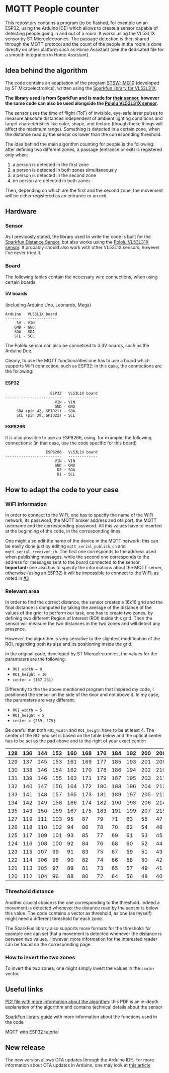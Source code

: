 # MQTT People counter

This repository contains a program (to be flashed, for example on an ESP32, using the Arduino IDE) which allows to create a sensor capable of detecting people going in and out of a room. It works using the VL53L1X sensor by ST Microelectronics. The passage detection is then shared through the MQTT protocol and the count of the people in the room is done directly on other platform such as Home Assistant (see the dedicated file for a smooth integration in Home Assistant).

## Idea behind the algorithm

The code contains an adaptation of the program  [STSW-IMG10](https://www.st.com/en/embedded-software/stsw-img010.html) (developed by ST Microelectronics), written using the [Sparkfun library for VL53L31X](https://learn.sparkfun.com/tutorials/qwiic-distance-sensor-vl53l1x-hookup-guide/all).  

**The library used is from SparkFun and is made for [their sensor](https://www.sparkfun.com/products/14722), however the same code can also be used alongside the [Pololu VL53L31X sensor](https://www.pololu.com/product/3415).**

The sensor uses the time of flight (ToF) of invisible, eye-safe laser pulses to measure absolute distances independent of ambient lighting conditions  and target characteristics like color, shape, and texture (though these  things will affect the maximum range).  Something is detected in a certain zone, when the distance read by the sensor os lower than the corresponding threshold. 

The idea behind the main algorithm counting for people is the following: after defining two different zones, a passage (entrance or exit) is registered only when:

1. a person is detected in the first zone
2. a person is detected in both zones simultaneously
3. a person is detected in the second zone
4. no person are detected in both zones

Then, depending on which are the first and the second zone, the movement will be either registered as an entrance or an exit. 

## Hardware

### Sensor

As I previuosly stated, the library used to write the code is built for the [Sparkfun Distance Sensor](https://www.sparkfun.com/products/14722), but also works using the [Pololu VL53L31X sensor](https://www.pololu.com/product/3415).
It probably should also work with other VL53L1X sensors, however I've never tried it.

### Board

The following tables contain the necessary wire connections, when using certain boards.

#### 5V boards

(including Arduino Uno, Leonardo, Mega)

```
Arduino   VL53L1X board
-------   -------------
     5V - VIN
    GND - GND
    SDA - SDA
    SCL - SCL
```

The Pololu sensor can also be connetced to 3.3V boards, such as the Arduino Due.

Clearly, to use the MQTT functionalities one has to use a board which supports WiFi connection, such as ESP32: in this case, the connections are the following:

#### ESP32

```
                    ESP32   VL53L1X board
-------------------------   -------------
                      VIN - VIN
                      GND - GND
     SDA (pin 42, GPIO21) - SDA
     SCL (pin 39, GPIO22) - SCL
```
#### ESP8266
It is also possible to use an ESP8266, using, for example, the following connections: (in that case, use the code specific for this board)
```
                  ESP8266   VL53L1X board
-------------------------   -------------
                      VIN - VIN
                      GND - GND
                       D2 - SDA
                       D1 - SCL
```


## How to adapt the code to your case

### WiFi information

In order to connect to the WiFi, one has to specify the name of the WiFi network, its password, the MQTT broker address and ots port, the MQTT username and the corresponding password. All this values have to inserted at the beginning of the code, in the corresponding lines.

One might also edit the name of the device in the MQTT network: this can be easily done just by editing `mqtt_serial_publish_ch` and `mqtt_serial_receiver_ch`. The first one corresponds to the address used when publishing messages, while the second one corresponds to the address for messages sent to the board connected to the sensor.   
**Important:** one also has to specify the informations about the MQTT server, otherwise (using an ESP32) it will be impossible to connect to the WiFi, as noted in [#3](https://github.com/Andrea-Fox/peopleCounter/issues/3)

### Relevant area

In order to find the correct distance, the sensor creates a 16x16 grid and the final distance is computed by taking the average of the distance of the values of the grid; to perform our task, one has to create two zones, by defining two different Region of Interest (ROI) inside this grid. Then the sensor will measure the two distances in the two zones and will detect any presence. 

However, the algorithm is very sensitive to the slightest modification of the ROI, regarding both its size and its positioning inside the grid.

In the original code, developed by ST Microelectronics, the values for the parameters are the following:

- `ROI_width = 8`
- `ROI_height = 16`
- `center = {167,231}`

Differently to the the above mentioned program that inspired my code, I positioned the sensor on the side of the door and not above it. In my case, the parameters are very different:

- `ROI_width = 5`
- `ROI_height = 5`
- `center = {239, 175}`

Be careful that both `ROI_width` and `ROI_heigth` have to be at least 4. The center of the ROI you set is based on the table below and the optical center has to be set as the pad above and to the right of your exact center:



| 128  | 136  | 144  | 152  | 160  | 168  | 176  | 184  | 192  | 200  | 208  | 216  | 224  | 232  | 240  | 248  |
| ---- | ---- | ---- | ---- | ---- | ---- | ---- | ---- | ---- | ---- | ---- | ---- | ---- | ---- | ---- | ---- |
| 129  | 137  | 145  | 153  | 161  | 169  | 177  | 185  | 193  | 201  | 209  | 217  | 225  | 233  | 241  | 249  |
| 130  | 138  | 146  | 154  | 162  | 170  | 178  | 186  | 194  | 202  | 210  | 218  | 226  | 234  | 242  | 250  |
| 131  | 139  | 146  | 155  | 163  | 171  | 179  | 187  | 195  | 203  | 211  | 219  | 227  | 235  | 243  | 251  |
| 132  | 140  | 147  | 156  | 164  | 172  | 180  | 188  | 196  | 204  | 212  | 220  | 228  | 236  | 244  | 252  |
| 133  | 141  | 148  | 157  | 165  | 173  | 181  | 189  | 197  | 205  | 213  | 221  | 229  | 237  | 245  | 253  |
| 134  | 142  | 149  | 158  | 166  | 174  | 182  | 190  | 198  | 206  | 214  | 222  | 230  | 238  | 246  | 254  |
| 135  | 143  | 150  | 159  | 167  | 175  | 183  | 191  | 199  | 207  | 215  | 223  | 231  | 239  | 247  | 255  |
| 127  | 119  | 111  | 103  | 95   | 87   | 79   | 71   | 63   | 55   | 47   | 39   | 31   | 23   | 15   | 7    |
| 126  | 118  | 110  | 102  | 94   | 86   | 78   | 70   | 62   | 54   | 46   | 38   | 30   | 22   | 14   | 6    |
| 125  | 117  | 109  | 101  | 93   | 85   | 77   | 69   | 61   | 53   | 45   | 37   | 29   | 21   | 13   | 5    |
| 124  | 116  | 108  | 100  | 92   | 84   | 76   | 68   | 60   | 52   | 44   | 36   | 28   | 20   | 12   | 4    |
| 123  | 115  | 107  | 99   | 91   | 83   | 75   | 67   | 59   | 51   | 43   | 35   | 27   | 19   | 11   | 3    |
| 122  | 114  | 106  | 98   | 90   | 82   | 74   | 66   | 58   | 50   | 42   | 34   | 26   | 18   | 10   | 2    |
| 121  | 113  | 105  | 97   | 89   | 81   | 73   | 65   | 57   | 49   | 41   | 33   | 25   | 17   | 9    | 1    |
| 120  | 112  | 104  | 96   | 88   | 80   | 72   | 64   | 56   | 48   | 40   | 32   | 24   | 16   | 8    | 0    |





### Threshold distance

Another crucial choice is the one corresponding to the threshold. Indeed a movement is detected whenever the distance read by the sensor is below this value. The code contains a vector as threshold, as one (as myself) might need a different threshold for each zone.

The SparkFun library also supports more formats for the threshold: for example one can set that a movement is detected whenever the distance is between two values. However, more information for the interested reader can be found on the corresponding page.

### How to invert the two zones

To invert the two zones, one might simply invert the values in the `center` vector.



## Useful links

[PDf file with more information about the algorithm](https://www.google.com/url?sa=t&rct=j&q=&esrc=s&source=web&cd=&ved=2ahUKEwilvayvxY7rAhUDDOwKHXhZCqkQFjAFegQIAxAB&url=https%3A%2F%2Fwww.st.com%2Fresource%2Fen%2Fuser_manual%2Fdm00626942-counting-people-with-the-vl53l1x-longdistance-ranging-timeofflight-sensor-stmicroelectronics.pdf&usg=AOvVaw3-q-bXHDXmQx6cFFnkOOUs): this PDF is an in-depth explanation of the algorithm and contains technical details about the sensor

[SparkFun library guide](https://learn.sparkfun.com/tutorials/qwiic-distance-sensor-vl53l1x-hookup-guide/all) with more information about the functions used in the code

[MQTT with ESP32 tutorial](https://iotdesignpro.com/projects/how-to-connect-esp32-mqtt-broker)


## New release
The new version allows OTA updates through the Arduino IDE. For more information about OTA updates in Arduino, one may look at [this article](https://lastminuteengineers.com/esp32-ota-updates-arduino-ide/)

